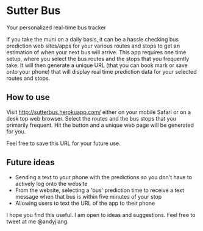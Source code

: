 # Sutter Bus

Your personalized real-time bus tracker

If you take the muni on a daily basis, it can be a hassle checking bus prediction web sites/apps for your various routes and stops to get an estimation of when your next bus will arrive. This app requires one time setup, where you select the bus routes and the stops that you frequently take. It will then generate a unique URL (that you can book mark or save onto your phone) that will display real time prediction data for your selected routes and stops.

## How to use

Visit http://sutterbus.herokuapp.com/ either on your mobile Safari or on a desk top web browser. Select the routes and the bus stops that you primarily frequent. Hit the button and a unique web page will be generated for you.

Feel free to save this URL for your future use.

## Future ideas

- Sending a text to your phone with the predictions so you don't have to actively log onto the website
- From the website, selecting a 'bus' prediction time to receive a text message when that bus is within five minutes of your stop
- Allowing users to text the URL of the app to their phone

I hope you find this useful. I am open to ideas and suggestions. Feel free to tweet at me @andyjiang.